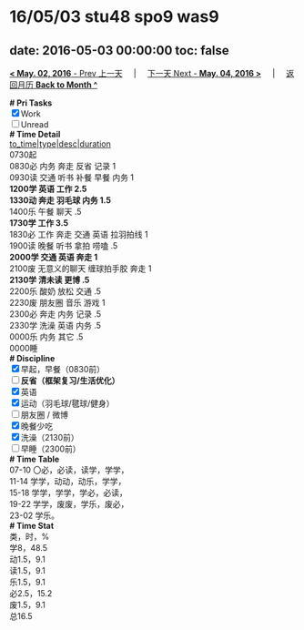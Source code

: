 # 16/05/03 stu48 spo9 was9

date: 2016-05-03 00:00:00
toc: false
---
[**< May. 02, 2016** - Prev 上一天](/lifelogs/2016/05/d02.html) &nbsp; &nbsp; | &nbsp; &nbsp; [下一天 Next - **May. 04, 2016 >**](/lifelogs/2016/05/d04.html) &nbsp; &nbsp; |  &nbsp; &nbsp; [返回月历 **Back to Month ^**](/lifelogs/2016/05/index.html)
<br/><div><b># Pri Tasks</b></div><div><input checked="true" type="checkbox"/>Work</div><div><input type="checkbox"/>Unread</div><div><b># Time Detail</b></div><div><u>to_time|type|desc|duration</u></div><div>0730起</div><div>0830必 内务 奔走 反省 记录 1</div><div>0930读 交通 听书 补餐 早餐 内务 1</div><div><b>1200学 英语 工作 2.5</b></div><div><b>1330动 奔走 羽毛球 内务 1.5</b></div><div>1400乐 午餐 聊天 .5</div><div><b>1730学 工作 3.5</b></div><div>1830必 工作 奔走 交通 英语 拉羽拍线 1</div><div>1900读 晚餐 听书 拿拍 唠嗑 .5</div><div><b>2000学 交通 英语 奔走 1</b></div><div>2100废 无意义的聊天 缠球拍手胶 奔走 1</div><div><b>2130学 清未读 更博 .5</b></div><div>2200乐 酸奶 放松 交通 .5</div><div>2230废 朋友圈 音乐 游戏 1</div><div>2300必 奔走 内务 记录 .5</div><div>2330学 洗澡 英语 内务 .5</div><div>0000乐 内务 其它 .5</div><div>0000睡</div><div><b># Discipline</b></div><div><input checked="true" type="checkbox"/>早起，早餐（0830前）</div><div><b><input type="checkbox"/></b><b>反省（框架复习/生活优化）</b></div><div><input checked="true" type="checkbox"/>英语</div><div><input checked="true" type="checkbox"/>运动（羽毛球/毽球/健身）</div><div><input type="checkbox"/>朋友圈 / 微博</div><div><input checked="true" type="checkbox"/>晚餐少吃</div><div><input checked="true" type="checkbox"/>洗澡（2130前）</div><div><input type="checkbox"/>早睡（2300前）</div><div><b># Time Table</b></div><div>07-10 〇必，必读，读学，学学，</div><div>11-14 学学，动动，动乐，学学，</div><div>15-18 学学，学学，学必，必读，</div><div>19-22 学学，废废，学乐，废必，</div><div>23-02 学乐。</div><div><b># Time Stat</b></div><div>类，时，%</div><div>学8，48.5</div><div>动1.5，9.1</div><div>读1.5，9.1</div><div>乐1.5，9.1</div><div>必2.5，15.2</div><div>废1.5，9.1</div><div>总16.5</div>
